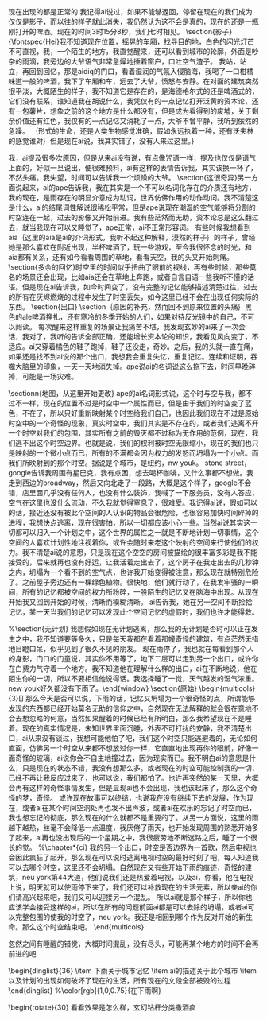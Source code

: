 现在出现的都是正常的.我记得ai说过，如果不能够返回，停留在现在的我们成为仅仅是影子，而以往的样子就此消失，我仍然认为这不会是真的，现在的还是一瓶刚打开的啤酒。现在的时间3时15分8秒，我们七时相见。
\section{影子}		
{\fontspec{Hei}我不知道现在位置，摇晃的车厢，找寻目的地，白色的闪光灯芒不可直视，我，一个陌生的地方，我直觉醒来，还可以看到城市的轮廓，外面是吵杂的雨滴，我旁边的大爷语气非常急燥地捶着窗户，口吐空气渣子。
我站，站立，再回到回忆，那是aidiq的门口，看着湿润的气氛入侵脑海，我喝了一口柑橘味道一般的啤酒，我下了车厢和车，远去了大爷，愤怒与安静。在对面的建筑突然很平淡，大概陌生的样子，我不知道它是存在的，是海德格尔式的还是啤酒式的，它们没有联系，谁知道我在胡说什么，我凭仅有的一点记忆打开泛黄的资本论，还有一包薯片，想象之前的这个地方是什么都没有，但是成为看得到的废墟，关于剩余价值还有红色，我仅有的一点记忆又消耗了一点，大爷不曾平静，我听到依然的急躁。
｛形式的生命，还是人类生物感觉准确，假如永远执着一种，还有沃夫林的感觉谁对｝但是现在ai说，我其实错了，没有人来过这里。}

我，ai提及很多次原因，但是从来ai没有说，有点像咒语一样，提及也仅仅是语气上面的，好似一旦说出，便很难预料，ai有这样的表情告诉我，其实该换一杯了，不然头痛。我失望，时间可以告诉我一个烦躁的大爷。
\section{这很奇异}另一方面说起来，ai的ape告诉我，我在其实是一个不可以名词化存在的介质还有地方，我的现在，是雨存在的明显介意成为动词，世界仿佛作用的动作动词。我不清楚这是什么，ai的结尾词性解说很稀松平常，但是ape说现在潮湿的空气能够将分割的时空连在一起，过去的影像又开始前进。我有些茫然而无助，资本论总是这么翻过去，就当我现在可以又睡觉了，ape正常，ai不正常形容词。
      有些时候我想看到aia｛这里的aia是ai的介词形式，我听不起这种解释，漠然的样子｝的样子，曾经她是那么喜欢在附近出现，半杯啤酒了，玩一些游戏，至今我很怀念的时光，和aia都有关系，还有如今看看周围的草地，看看天空，我的头又开始刺痛。
      \section{多余的回忆}时空里的时间似乎扭曲了眼前的视线，再有些时候，那些莫名的场景还会出现，比如aia还会在草地上奔跑，或者自言自语一些我听不懂的话语。但是现在ai告诉我，如今时间变了，没有完整的记忆能够描述清楚过往，过去的所有在灰烬燃烧的过程中发生了时空丢失，如今这里已经不会在出现任何实际的东西。
\section{出口}
\section｛原因的补充，然而回不到原来位置的头痛｝黑色的ale啤酒挣扎，还有寒冷的冬季开始的人们，如果对待反光镜中的自己，不可以阅读。
每次醒来这样重复的场景让我痛苦不堪，我发现玄妙的ai来了一次会话，我对了，我听的告诉全部正确，还能增长资本论的知识，我看见风向变了，不适应。ai又穿着橘色的鞋子跑掉，鞋子还没走，奇妙。之后，我的头就一直在痛，如果还是找不到ai说的那个出口，我想我会重复失忆，重复记忆。连续和证明，吞噬大脑里的印象，一天一天地消失掉。ape说ai的名词说这么拖下去，时间早晚碎掉，可能是一场灾难。

\sectionn{地图，从这里开始更改}
ape的ai名词形式说，这个时与空与我，都不过不一样，现在的位置不过是时空中一个属性而已，但是由于我们的时空变了蓝色，不在了，所以只好重新映射某个时空给我们自己，也因此我们现在不过是原始时空中的一个奇怪的现象，真实时空中，我们其实是不存在的，或者我们逃离不开一个时空对我们的包围，其实所有之前的毁灭都不过称为无作用的范例，现在，我们逃不出这个时空边界。也就是说，我们的权利被时空无限缩小，现在的我们也只是映射的一个微小点而已，所有的不满都会因为权力的发怒而坍塌为一个小点。而我们所映射到的那个时空。据说是个城市，是纽约，nw youk。 stone street，
google告诉我周围有星巴克，我有点困，想去喝杯咖啡，又什么事都不想做。我走到西边的broadway，然后又向北走了一段路，大概是这个样子，google不会错，店里面几乎没有任何人，也没有什么装饰，我喊了一下服务员，没有人答应，空气在这里也没什么流动，不久我就觉得窒息了，很难受。我记得ai说，假如可以的话，接近还没有被此个空间的人认识的物品会很危险，也很容易加快时间碎掉的进程，我想快点逃离，现在很害怕，所以一切都应该小心一些。当然ai说其实这一切都可以归入一个计划之中，这个世界的属性之一就是不断地计划一切事情，这个空间的人喜欢计划性地注视着你，或许会随时来老这个映射的空间来行使他们的权力。我不清楚ai说的意思，只是现在这个空空的房间被描绘的很丰富多彩是我不能接受的，后来就再也没有好运，让我活着走出去了，这个房子在我走出去的几秒钟之内，坍塌为一个看不到的空气点，也许我开始变得被注意，那么现在就特别危险了。之前屋子旁边还有一棵绿色植物。很快地，他们就行动了，在我发牢骚的一瞬间，所有的记忆都被空间的权力所粉碎，一股陌生的记忆又在脑海中出现。从现在开始我又回到开始的时候，清晰而模糊清晰。
 ai告诉我，她在另一空间不断捡拾记忆，某一天当我们的记忆可以发现此个空间记忆的虚假时，我们也许才能得救。


 %\section{无计划}
我想假如现在无计划逃离，那么我的无计划是否时可以正在发生之中，我不知道要等多久，只是每天我都在看着那幢奇怪的建筑，有点茫然无措地目瞪口呆，似乎见到了很久不见的朋友。
现在雨停了，我也就在每看到那个人的身影，门口的门童说，其实你不用等了，地下二层可以走到另一个出口，或许你在白费力气守着一个地方。我不知道他在理解什么样的出口，ai在不断地说，他在陌生你的一切，所以不要相信他说得话。我选择睡了一觉，天气越发的湿气浓重。new youk好久都没有下雨了。\end{window}
\section{原始}
\begin{multicols}{3}[]
那么今天是否可以说，下雨的话，记忆又坍塌为一个很奇怪的点，所谓能够发现的东西都已经开始莫名无助的信仰之中，自然现在无法解释的就会很在意地不会去想忽略的何意，当然如果醒着的时候已经有所明白，那么我希望现在不是睡着。现在的真实情况是，未知世界里面沉睡，外表不可打扰的安静，我不清楚出口，ai从来没有谈过，我想可能他怕了吧，我们这个时空只能逃避着的，无论如何直面，仿佛另一个时空从来都不想放过你一样，它直直地出现再你的眼前，好像一面奇怪的玻璃，ai说你会不自主地撞过去，因为现实而已。我不明白ai的意思是什么，只是现在的状态不错，我没有想那么多。或者现在的时空可能控制我的一切，已经不再让我反应过来了，也可以说，我们都怕了。也许再突然的某一天里，大概会再有这样的奇怪事情发生，但是显现ai也不会出现，我也该起床了，那么这个奇怪的梦，奇怪。
   或许现在故事可以终结，也说我在没有继续下去的发展，作为现在，或者ai在某个时间空洞处再也发不出声波，或者ai在欢乐的忘记了时空而已，我也想忘记的彻底，那么现在的什么就都不是重要的了。从另一方面说，这里的雨越下越热，丝毫不会降低一点温度，我厌倦了雨天，也开始发现周围的熟悉开始多了起来，ai再也没出现后的一个星期之中，我很疲劳地不断迷路之后，睡了一个很长的觉。
  %\chapter*{ci}
我的另一个出口，时空是否边界为一首歌，然后电视也会因此疯狂了起开，那么现在可以说时逃离电视时空的最好时刻了吧，每人知道我可以去哪个时空，这里还不会坍塌。自然现在又有些开始下雨的痕迹，奇怪的建筑，neu york第44大道，他们说我们还是热爱着电视，以及ai，你看，他在电视上说，明天就可以使雨停下来了，我们还可以补救现在的生活元素，所以亲ai的你们请高兴起来吧，我们又可以迎接另一个混乱。
   所以ai就是那个样子，所以你也应该学会接受这样的ai，所以在所有的问题前面ai都是可以去除的坍塌，或者ai可以完整包围的使我的时空了，neu york。我还是相回到哪个作为反对开始的新生命。那么这个时空结束吧。
   \end{multicols}
   
   忽然之间有睡醒的错觉，大概时间混乱，没有尽头，可能再某个地方的时间不会再前进的吧


 \begin{dinglist}{36}
\item  下雨关于城市记忆
\item  ai的描述关于此个城市
\item  以及计划的出现如何破坏了现在的生活，所有现在的文段全部被毁的过程
 \end{dinglist}
%\color[rgb]{1,0,0.75}{在下雨啊}

\begin{rotate}{30}
看看效果是怎么样，玄幻钻杆分类撒酒疯
